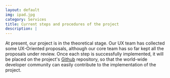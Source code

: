 ```yaml
---
layout: default
img: ipad.jpg
category: Services
title: Current steps and procedures of the project
description: |
---
```


  At present, our project is in the theoretical stage. Our UX team has collected some UX-Oriented proposals, although our core team has so far kept all the proposals under review. Once each step is successfully implemented, it will be placed on the project's [Github](github.com) repository, so that the world-wide developer community can easily contribute to the implementation of the project.
